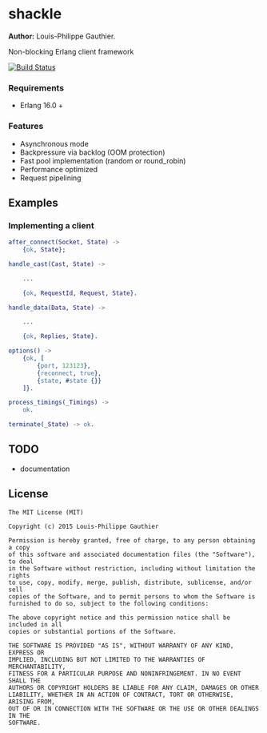 # shackle

__Author:__ Louis-Philippe Gauthier.

Non-blocking Erlang client framework

[![Build Status](https://travis-ci.org/lpgauth/shackle.svg?branch=dev)](https://travis-ci.org/lpgauth/shackle)

### Requirements

* Erlang 16.0 +

### Features

* Asynchronous mode
* Backpressure via backlog (OOM protection)
* Fast pool implementation (random or round_robin)
* Performance optimized
* Request pipelining

## Examples
### Implementing a client

```erlang
after_connect(Socket, State) ->
    {ok, State};

handle_cast(Cast, State) ->

    ...

    {ok, RequestId, Request, State}.

handle_data(Data, State) ->

    ...

    {ok, Replies, State}.

options() ->
    {ok, [
        {port, 123123},
        {reconnect, true},
        {state, #state {}}
    ]}.

process_timings(_Timings) ->
    ok.

terminate(_State) -> ok.
```

## TODO

* documentation

## License

```license
The MIT License (MIT)

Copyright (c) 2015 Louis-Philippe Gauthier

Permission is hereby granted, free of charge, to any person obtaining a copy
of this software and associated documentation files (the "Software"), to deal
in the Software without restriction, including without limitation the rights
to use, copy, modify, merge, publish, distribute, sublicense, and/or sell
copies of the Software, and to permit persons to whom the Software is
furnished to do so, subject to the following conditions:

The above copyright notice and this permission notice shall be included in all
copies or substantial portions of the Software.

THE SOFTWARE IS PROVIDED "AS IS", WITHOUT WARRANTY OF ANY KIND, EXPRESS OR
IMPLIED, INCLUDING BUT NOT LIMITED TO THE WARRANTIES OF MERCHANTABILITY,
FITNESS FOR A PARTICULAR PURPOSE AND NONINFRINGEMENT. IN NO EVENT SHALL THE
AUTHORS OR COPYRIGHT HOLDERS BE LIABLE FOR ANY CLAIM, DAMAGES OR OTHER
LIABILITY, WHETHER IN AN ACTION OF CONTRACT, TORT OR OTHERWISE, ARISING FROM,
OUT OF OR IN CONNECTION WITH THE SOFTWARE OR THE USE OR OTHER DEALINGS IN THE
SOFTWARE.
```
